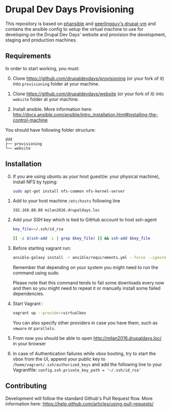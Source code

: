 Drupal Dev Days Provisioning
============================

This repository is based on [phansible](http://phansible.com/) and [geerlingguy's drupal-vm](https://github.com/geerlingguy/drupal-vm) and contains the ansible config to setup the virtual machine to use for developing on the Drupal Dev Days' website and provision the development, staging and production machines.


Requirements
------------

In order to start working, you must:

0. Clone https://github.com/drupaldevdays/provisioning (or your fork of it) into ``provisioning`` folder at your machine.

0. Clone https://github.com/drupaldevdays/website (or your fork of it) into ``website`` folder at your machine.

0. Install ansible. More information here: http://docs.ansible.com/ansible/intro_installation.html#installing-the-control-machine

You should have following folder structure:

```
ddd
├── provisioning
└── website
```


Installation
------------

0. If you are using ubuntu as your host guest(ie: your physical machine), install NFS by typing:
    ```bash
    sudo apt-get install nfs-common nfs-kernel-server
    ```

0. Add to your host machine ``/etc/hosts`` following line
    ```
    192.168.88.88 milan2016.drupaldays.loc
    ```

0. Add your SSH key which is tied to GitHub account to host ssh-agent
    ```bash
    key_file=~/.ssh/id_rsa

    [[ -z $(ssh-add -L | grep $key_file) ]] && ssh-add $key_file
    ```

0. Before starting vagrant run:
    ```bash
    ansible-galaxy install -r ansible/requirements.yml --force --ignore-errors
    ```

    Remember that depending on your system you might need to run the command using sudo.

    Please note that this command tends to fail some downloads every now and then so you might need to repeat it or manually install some failed dependencies.

0. Start Vagrant :
    ```bash
    vagrant up --provider=virtualbox
    ```

    You can also specify other providers in case you have them, such as `vmware` or `parallels`.

0. From now you should be able to open http://milan2016.drupaldays.loc/ in your browser

0. In case of Authentication failures while vbox booting, try to start the vbox
    from the UI, append your public key to ``/home/vagrant/.ssh/authorized_keys`` and
    add the following line to your Vagrantfile:
    ```config.ssh.private_key_path = '~/.ssh/id_rsa'```


Contributing
------------

Development will follow the standard Github's Pull Request flow. More information here: https://help.github.com/articles/using-pull-requests/
